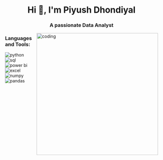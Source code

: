 <h1 align="center">Hi 👋, I'm Piyush Dhondiyal</h1>
<h3 align="center">A passionate Data Analyst</h3>

<img align="right" alt="coding" width="400" src="https://user-images.githubusercontent.com/55389276/140866485-8fb1c876-9a8f-4d6a-98dc-08c4981eaf70.gif">

<h3 align="left">Languages and Tools:</h3>
<p align="left">
    <img src="https://img.shields.io/badge/Python-3776AB?style=for-the-badge&logo=python&logoColor=white" alt="python">
    <img src="https://img.shields.io/badge/SQL-4479A1?style=for-the-badge&logo=sql&logoColor=white" alt="sql">
    <img src="https://img.shields.io/badge/Power BI-F2C811?style=for-the-badge&logo=power-bi&logoColor=white" alt="power bi">
    <img src="https://img.shields.io/badge/Excel-217346?style=for-the-badge&logo=excel&logoColor=white" alt="excel">
    <img src="https://img.shields.io/badge/NumPy-013243?style=for-the-badge&logo=numpy&logoColor=white" alt="numpy">
    <img src="https://img.shields.io/badge/Pandas-150458?style=for-the-badge&logo=pandas&logoColor=white" alt="pandas">
</p>

